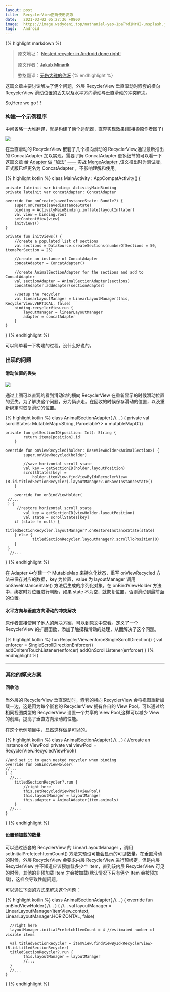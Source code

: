 ```yaml
---
layout: post
title:  RecyclerView正确使用姿势
date:   2021-03-02 05:27:36 +0800
image:  https://image.wsdydeni.top/nathaniel-yeo-1paTYd1MrHI-unsplash.jpg
tags:   Android
---
```



{% highlight markdown %}
> 原文地址： [Nested recycler in Android done right!](https://medium.com/nerd-for-tech/nested-recycler-in-android-done-right-b101744e2a9a)
>
> 原文作者：[Jakub Minarik](https://jakub-minarik.medium.com/)
>
> 憨憨翻译：[无伤大雅的你呀](https://www.wsdydeni.top/about/)
{% endhighlight %}

这篇文章主要讨论解决了俩个问题，外层 RecyclerView 垂直滚动时嵌套的横向 RecyclerView 滑动位置的丢失以及水平方向滑动与垂直滑动的冲突解决。

So,Here we go !!!

### 构建一个示例程序

中间省略一大堆翻译，就是构建了俩个适配器，直奔实现效果(直接搬原作者图了)

![](https://image.wsdydeni.top/ConcatAdapter.png)

在垂直滑动的 RecyclerView 嵌套了几个横向滑动的 RecyclerView,通过最新推出的 ConcatAdapter 加以实现。需要了解 ConcatAdapter 更多细节的可以看一下这篇文章 [给 Adapter 做 “加法” —— 实战 MergeAdapter](https://juejin.cn/post/6844904117479931912) ,该文推出时为测试版，正式版已经更名为 ConcatAdapter ，不影响理解和使用。

{% highlight kotlin %}
class MainActivity : AppCompatActivity() {

    private lateinit var binding: ActivityMainBinding
    private lateinit var concatAdapter: ConcatAdapter

    override fun onCreate(savedInstanceState: Bundle?) {
        super.onCreate(savedInstanceState)
        binding = ActivityMainBinding.inflate(layoutInflater)
        val view = binding.root
        setContentView(view)
        initViews()
    }

    private fun initViews() {
        //create a populated list of sections
        val sections = DataSource.createSections(numberOfSections = 50, itemsPerSection = 25)

        //create an instance of ConcatAdapter
        concatAdapter = ConcatAdapter()

        //create AnimalSectionAdapter for the sections and add to ConcatAdapter
        val sectionAdapter = AnimalSectionAdapter(sections)
        concatAdapter.addAdapter(sectionAdapter)

        //setup the recycler
        val linearLayoutManager = LinearLayoutManager(this, RecyclerView.VERTICAL, false)
        binding.recyclerView.run {
            layoutManager = linearLayoutManager
            adapter = concatAdapter
        }
    }
}
{% endhighlight %}

可以简单看一下构建的过程，没什么好说的。

### 出现的问题

#### 滑动位置的丢失

![](https://image.wsdydeni.top/ConcatAdapter%E5%AE%9E%E4%BE%8B.gif)

通过上图可以直观的看到滑动过的横向 RecyclerView 在重新显示的时候滑动位置的丢失。为了解决这个问题，分为俩步走。在回收的时候保存滑动的位置，以及重新绑定时恢复滑动的位置。

{% highlight kotlin %}
class AnimalSectionAdapter(
//...
) {
	private val scrollStates: MutableMap<String, Parcelable?> = mutableMapOf()

	private fun getSectionID(position: Int): String {
        	return items[position].id
    	}

	override fun onViewRecycled(holder: BaseViewHolder<AnimalSection>) {
        	super.onViewRecycled(holder)

        	//save horizontal scroll state
        	val key = getSectionID(holder.layoutPosition)
        	scrollStates[key] =
           		holder.itemView.findViewById<RecyclerView>(R.id.titledSectionRecycler).layoutManager?.onSaveInstanceState()
    	}

    	override fun onBindViewHolder(
   	 //...
   	 ) {
		 //restore horizontal scroll state
        	val key = getSectionID(viewHolder.layoutPosition)
       		val state = scrollStates[key]
		if (state != null) {
 			titledSectionRecycler.layoutManager?.onRestoreInstanceState(state)
		} else {
    			titledSectionRecycler.layoutManager?.scrollToPosition(0)
		}
     }
      //...
}
{% endhighlight %}

在 Adapter 中创建一个 MutableMap 来持久化状态，重写 onViewRecycled 方法来保存对应的数据，key 为位置，value 为 layoutManager 调用 onSaveInstanceState() 方法后生成的序列化对象。在 onBindViewHolder 方法中，绑定时对位置进行判断，如果 state 不为空，就恢复位置，否则滑动到最前面的位置。

#### 水平方向与垂直方向滑动的冲突解决

原作者直接使用了他人的解决方案，可以到原文中查看。定义了一个 RecyclerView 的扩展函数，添加了触摸和滑动的处理，从而解决了这个问题。

{% highlight kotlin %}
fun RecyclerView.enforceSingleScrollDirection() {
    val enforcer = SingleScrollDirectionEnforcer()
    addOnItemTouchListener(enforcer)
    addOnScrollListener(enforcer)
}
{% endhighlight %}

------

### 其他的解决方案

#### 回收池

当外层的 RecyclerView 垂直滚动时，嵌套的横向 RecyclerView 会将视图重新加载一边，这是因为每个嵌套的 RecyclerView 拥有各自的 View Pool。可以通过给相同视图类型的 RecyclerView 设置一个共享的 View Pool,这样可以减少 View 的创建，提高了垂直方向滚动的性能。

在这个示例项目中，显然这样做是可以的。

{% highlight kotlin %}
class AnimalSectionAdapter(
//...
) {
    //create an instance of ViewPool
    private val viewPool = RecyclerView.RecycledViewPool()

    //and set it to each nested recycler when binding
    override fun onBindViewHolder(
    //...
    ) {
      //...
        titledSectionRecycler?.run {
            //right here
            this.setRecycledViewPool(viewPool)
            this.layoutManager = layoutManager
            this.adapter = AnimalAdapter(item.animals)
        }
      //...
    }
}
{% endhighlight %}

#### 设置预加载的数量

可以通过嵌套的 RecyclerView 的 LinearLayoutManager ，调用 setInitialPrefetechItemCount() 方法来预设可能会显示的可见数量。在垂直滑动的时候，外层 RecyclerView 会要求内层 RecyclerView 进行预绑定，但是内层 RecyclerView 并不知道应该预加载多少个 Item，直到该内层 RecyclerView 可见的时候，其他的非预加载 Item 才会被加载(默认情况下只有俩个 Item 会被预加载)，这样会导致性能问题。

可以通过下面的方式来解决这个问题：

{% highlight kotlin %}
class AnimalSectionAdapter(
//...
) {
    override fun onBindViewHolder(
    //... 
    ) {
      //...
      val layoutManager = LinearLayoutManager(itemView.context, LinearLayoutManager.HORIZONTAL, false)

      //right here
      layoutManager.initialPrefetchItemCount = 4 //estimated number of visible items
      
      val titledSectionRecycler = itemView.findViewById<RecyclerView>(R.id.titledSectionRecycler)
      titledSectionRecycler?.run {
            this.layoutManager = layoutManager
            //...
      }
      //...
    }
}
{% endhighlight %}